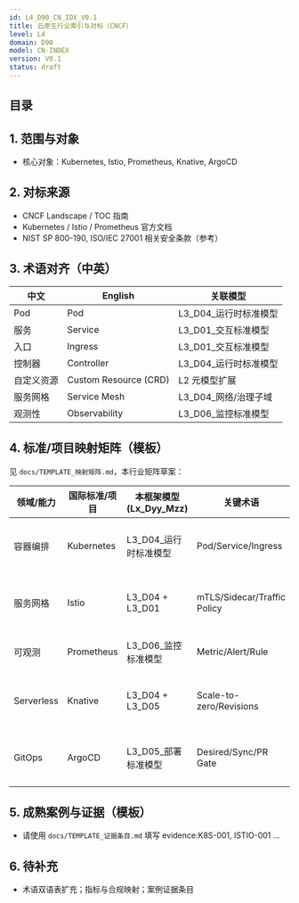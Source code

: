 ```yaml
---
id: L4_D90_CN_IDX_V0.1
title: 云原生行业索引与对标（CNCF）
level: L4
domain: D90
model: CN-INDEX
version: V0.1
status: draft
---
```


## 目录

## 1. 范围与对象

- 核心对象：Kubernetes, Istio, Prometheus, Knative, ArgoCD

## 2. 对标来源

- CNCF Landscape / TOC 指南
- Kubernetes / Istio / Prometheus 官方文档
- NIST SP 800-190, ISO/IEC 27001 相关安全条款（参考）

## 3. 术语对齐（中英）

| 中文 | English | 关联模型 |
| --- | --- | --- |
| Pod | Pod | L3_D04_运行时标准模型 |
| 服务 | Service | L3_D01_交互标准模型 |
| 入口 | Ingress | L3_D01_交互标准模型 |
| 控制器 | Controller | L3_D04_运行时标准模型 |
| 自定义资源 | Custom Resource (CRD) | L2 元模型扩展 |
| 服务网格 | Service Mesh | L3_D04_网络/治理子域 |
| 观测性 | Observability | L3_D06_监控标准模型 |

## 4. 标准/项目映射矩阵（模板）

见 `docs/TEMPLATE_映射矩阵.md`，本行业矩阵草案：

| 领域/能力 | 国际标准/项目 | 本框架模型(Lx_Dyy_Mzz) | 关键术语 | 证据条目 | 备注 |
| --- | --- | --- | --- | --- | --- |
| 容器编排 | Kubernetes | L3_D04_运行时标准模型 | Pod/Service/Ingress | evidence:K8S-001 | 生产验证 |
| 服务网格 | Istio | L3_D04 + L3_D01 | mTLS/Sidecar/Traffic Policy | evidence:ISTIO-001 | 金融生产 |
| 可观测 | Prometheus | L3_D06_监控标准模型 | Metric/Alert/Rule | evidence:PROM-001 | SLO 监控 |
| Serverless | Knative | L3_D04 + L3_D05 | Scale-to-zero/Revisions | evidence:KNA-001 | 弹性实践 |
| GitOps | ArgoCD | L3_D05_部署标准模型 | Desired/Sync/PR Gate | evidence:ARGO-001 | 合规门禁 |

## 5. 成熟案例与证据（模板）

- 请使用 `docs/TEMPLATE_证据条目.md` 填写 evidence:K8S-001, ISTIO-001 ...

## 6. 待补充

- 术语双语表扩充；指标与合规映射；案例证据条目
